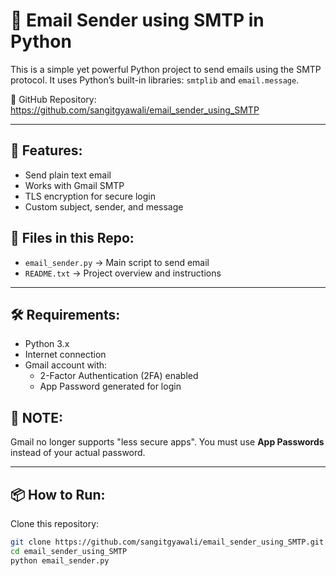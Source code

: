 📧 Email Sender using SMTP in Python
====================================

This is a simple yet powerful Python project to send emails using the SMTP protocol. It uses Python’s built-in libraries: `smtplib` and `email.message`.

🔗 GitHub Repository:
https://github.com/sangitgyawali/email_sender_using_SMTP

-----------------------

🚀 Features:
------------
- Send plain text email
- Works with Gmail SMTP
- TLS encryption for secure login
- Custom subject, sender, and message

📁 Files in this Repo:
-----------------------
- `email_sender.py` → Main script to send email
- `README.txt` → Project overview and instructions

-----------------------

🛠 Requirements:
----------------
- Python 3.x
- Internet connection
- Gmail account with:
  - 2-Factor Authentication (2FA) enabled
  - App Password generated for login

📌 NOTE:
-------
Gmail no longer supports "less secure apps". You must use **App Passwords** instead of your actual password.

-----------------------

📦 How to Run:
--------------
Clone this repository:

```bash
git clone https://github.com/sangitgyawali/email_sender_using_SMTP.git
cd email_sender_using_SMTP
python email_sender.py
